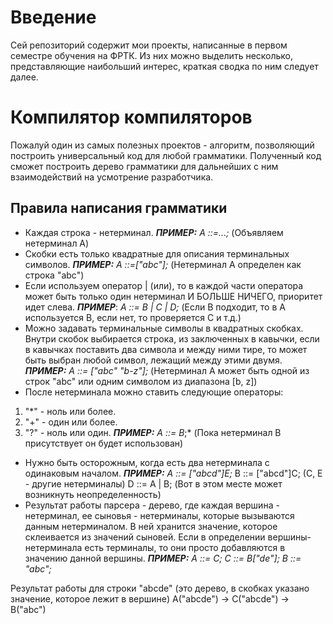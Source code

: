 # Введение
Сей репозиторий содержит мои проекты, написанные в первом семестре обучения на ФРТК.
Из них можно выделить несколько, представляющие наибольший интерес, краткая сводка по ним следует далее.

# Компилятор компиляторов
Пожалуй один из самых полезных проектов - алгоритм, позволяющий построить универсальный код для любой грамматики.
Полученный код сможет построить дерево грамматики для дальнейших с ним взаимодействий на усмотрение разработчика.

## Правила написания грамматики
- Каждая строка - нетерминал.
***ПРИМЕР:*** *A ::=...;* (Объявляем нетерминал А)
- Скобки есть только квадратные для описания терминальных символов.
***ПРИМЕР:*** *A ::=["abc"];* (Нетерминал А определен как строка "abc")
- Если используем оператор | (или), то в каждой части оператора может быть только один нетерминал И БОЛЬШЕ НИЧЕГО,
приоритет идет слева.
***ПРИМЕР***: *A ::= B | C | D;* (Если B подходит, то в A используется B, если нет, то проверяется C и т.д.)
- Можно задавать терминальные символы в квадратных скобках.
Внутри скобок выбирается строка, из заключенных в кавычки,
если в кавычках поставить два символа и между ними тире, то может быть выбран любой символ,
лежащий между этими двумя.
***ПРИМЕР:*** *A ::= ["abc" "b-z"];* (Нетерминал А может быть одной из строк "abc" или одним символом из диапазона [b, z])
- После нетерминала можно ставить следующие операторы:
1. "*" - ноль или более.
2. "+" - один или более.
3. "?" - ноль или один.
***ПРИМЕР:*** *А ::= B*;* (Пока нетерминал B присутствует он будет использован)
- Нужно быть осторожным, когда есть два нетерминала с одинаковым началом.
***ПРИМЕР:*** *A ::= ["abcd"]E;*
B ::= ["abcd"]C; (C, E - другие нетерминалы)
D ::= A | B; (Вот в этом месте может возникнуть неопределенность)
- Результат работы парсера - дерево, где каждая вершина - нетерминал, ее сыновья - нетерминалы, которые вызываются данным нетерминалом.
В ней хранится значение, которое склеивается из значений сыновей. Если в определении вершины-нетерминала есть терминалы,
то они просто добавляются в значению данной вершины.
***ПРИМЕР:*** 
*A ::= C;*
*C ::= B["de"];*
*B ::= "abc";*

Результат работы для строки "abcde" (это дерево, в скобках указано значение, которое лежит в вершине)
A("abcde") -> C("abcde") -> B("abc")
